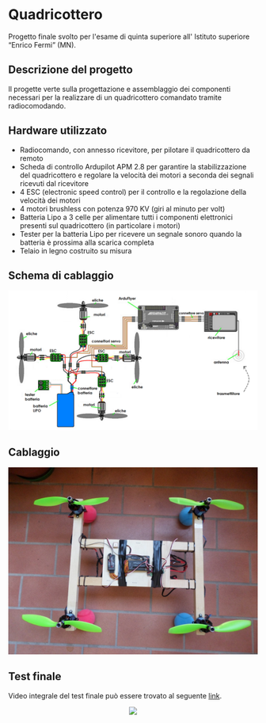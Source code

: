 # Quadricottero
Progetto finale svolto per l'esame di quinta superiore all' Istituto superiore “Enrico Fermi” (MN).

## Descrizione del progetto
Il progette verte sulla progettazione e assemblaggio dei componenti necessari per la realizzare di un quadricottero comandato tramite radiocomodando.

## Hardware utilizzato
-	Radiocomando, con annesso ricevitore, per pilotare il quadricottero da remoto
-	Scheda di controllo Ardupilot APM 2.8 per garantire la stabilizzazione del quadricottero e regolare la velocità dei motori a seconda dei segnali ricevuti dal ricevitore
-	4  ESC (electronic speed control) per il controllo e la regolazione della velocità dei motori
-	4 motori brushless con potenza 970 KV (giri al minuto per volt) 
-	Batteria Lipo a 3 celle per alimentare tutti i componenti elettronici presenti sul quadricottero (in particolare i motori)
-	Tester per la batteria Lipo per ricevere un segnale sonoro quando la batteria è prossima alla scarica completa
-	Telaio in legno costruito su misura

## Schema di cablaggio
<p align="center">
  <img src="schema_cablaggio.png">
</p>

## Cablaggio
<p align="center">
  <img src="cablaggio.jpg">
</p>

## Test finale
Video integrale del test finale può essere trovato al seguente [link](https://www.youtube.com/watch?v=8E-qSqBvzQY&feature=youtu.be).
<p align="center">
  <img src="Quadricottero_test.gif">
</p>
